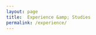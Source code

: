 ```yaml
---
layout: page
title:  Experience &amp; Studies
permalink: /experience/
---
```


<script type="text/javascript" src="{{ "/assets/js/min/sha1.js" | prepend: site.baseurl  }}"></script>
<script type="text/javascript" src="{{ "/assets/js/min/d3.v3.min.js" | prepend: site.baseurl  }}"></script>
<script type="text/javascript" src="{{ "/assets/js/min/d3resume.all.min.js" | prepend: site.baseurl  }}"></script>

<div id="experience"></div>

<script>
$(document).ready(function(){
    var height = $(window).height();
    var width = $(window).width();
    var svgHeight = 700;
    var container = $('#experience');

    if (width < 900) width = 900;

    container
        .css('left', function(e){
          return (-1 * (width - container.parent().width()) / 2) + 'px';
        });

    var resume = new d3Resume({
      width: width,
      height: svgHeight,
      wrapperSelector: "#experience",
      dataUrl: '/assets/data/resume.json',
      getItemFillCollor: getItemFillCollor
    });
});
</script>
